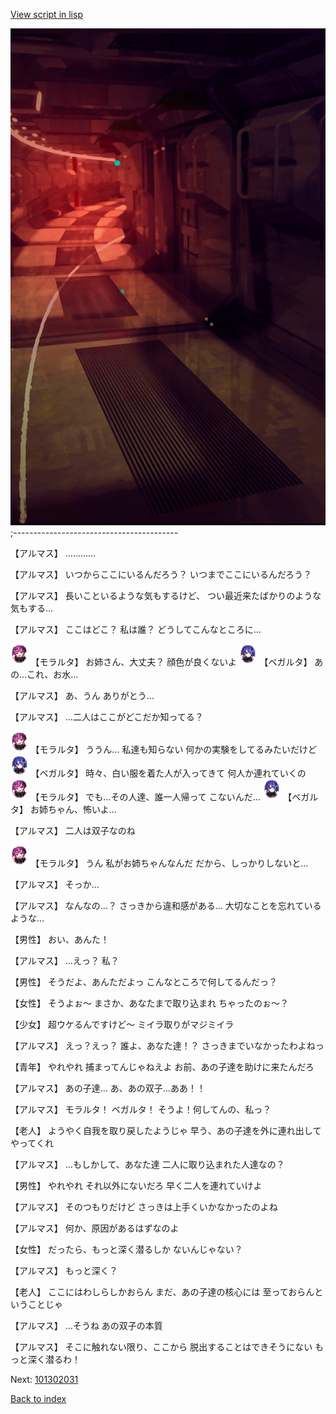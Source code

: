 [View script in lisp](../scripts/101302020.txt)

![red_corridor.png](../images/backgrounds/red_corridor.png)
;-----------------------------------------

【アルマス】
…………

【アルマス】
いつからここにいるんだろう？
いつまでここにいるんだろう？

【アルマス】
長いこといるような気もするけど、
つい最近来たばかりのような
気もする…

【アルマス】
ここはどこ？
私は誰？
どうしてこんなところに…

<img src="../images/units/3104011.png" alt="3104011.png" height="34"/>
【モラルタ】
お姉さん、大丈夫？
顔色が良くないよ

<img src="../images/units/3104111.png" alt="3104111.png" height="34"/>
【ベガルタ】
あの…これ、お水…

【アルマス】
あ、うん
ありがとう…

【アルマス】
…二人はここがどこだか知ってる？

<img src="../images/units/3104011.png" alt="3104011.png" height="34"/>
【モラルタ】
ううん…
私達も知らない
何かの実験をしてるみたいだけど

<img src="../images/units/3104111.png" alt="3104111.png" height="34"/>
【ベガルタ】
時々、白い服を着た人が入ってきて
何人か連れていくの

<img src="../images/units/3104011.png" alt="3104011.png" height="34"/>
【モラルタ】
でも…その人達、誰一人帰って
こないんだ…

<img src="../images/units/3104111.png" alt="3104111.png" height="34"/>
【ベガルタ】
お姉ちゃん、怖いよ…

【アルマス】
二人は双子なのね

<img src="../images/units/3104011.png" alt="3104011.png" height="34"/>
【モラルタ】
うん
私がお姉ちゃんなんだ
だから、しっかりしないと…

【アルマス】
そっか…

【アルマス】
なんなの…？
さっきから違和感がある…
大切なことを忘れているような…

【男性】
おい、あんた！

【アルマス】
…えっ？
私？

【男性】
そうだよ、あんただよっ
こんなところで何してるんだっ？

【女性】
そうよぉ～
まさか、あなたまで取り込まれ
ちゃったのぉ～？

【少女】
超ウケるんですけど～
ミイラ取りがマジミイラ

【アルマス】
えっ？えっ？
誰よ、あなた達！？
さっきまでいなかったわよねっ

【青年】
やれやれ
捕まってんじゃねえよ
お前、あの子達を助けに来たんだろ

【アルマス】
あの子達…
あ、あの双子…ああ！！

【アルマス】
モラルタ！
ベガルタ！
そうよ！何してんの、私っ？

【老人】
ようやく自我を取り戻したようじゃ
早う、あの子達を外に連れ出して
やってくれ

【アルマス】
…もしかして、あなた達
二人に取り込まれた人達なの？

【男性】
やれやれ
それ以外にないだろ
早く二人を連れていけよ

【アルマス】
そのつもりだけど
さっきは上手くいかなかったのよね

【アルマス】
何か、原因があるはずなのよ

【女性】
だったら、もっと深く潜るしか
ないんじゃない？

【アルマス】
もっと深く？

【老人】
ここにはわしらしかおらん
まだ、あの子達の核心には
至っておらんということじゃ

【アルマス】
…そうね
あの双子の本質

【アルマス】
そこに触れない限り、ここから
脱出することはできそうにない
もっと深く潜るわ！

Next: [101302031](101302031.md)

[Back to index](index.md)
